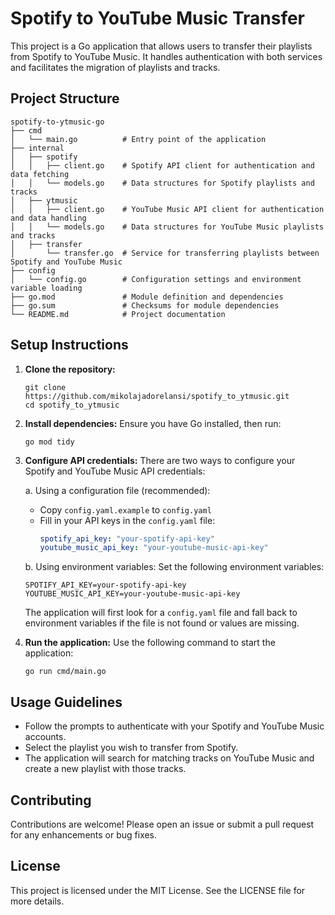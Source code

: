 # Spotify to YouTube Music Transfer

This project is a Go application that allows users to transfer their playlists from Spotify to YouTube Music. It handles authentication with both services and facilitates the migration of playlists and tracks.

## Project Structure

```
spotify-to-ytmusic-go
├── cmd
│   └── main.go          # Entry point of the application
├── internal
│   ├── spotify
│   │   ├── client.go    # Spotify API client for authentication and data fetching
│   │   └── models.go    # Data structures for Spotify playlists and tracks
│   ├── ytmusic
│   │   ├── client.go    # YouTube Music API client for authentication and data handling
│   │   └── models.go    # Data structures for YouTube Music playlists and tracks
│   ├── transfer
│       └── transfer.go  # Service for transferring playlists between Spotify and YouTube Music
├── config
│   └── config.go        # Configuration settings and environment variable loading
├── go.mod               # Module definition and dependencies
├── go.sum               # Checksums for module dependencies
└── README.md            # Project documentation
```

## Setup Instructions

1. **Clone the repository:**
   ```
   git clone https://github.com/mikolajadorelansi/spotify_to_ytmusic.git
   cd spotify_to_ytmusic
   ```

2. **Install dependencies:**
   Ensure you have Go installed, then run:
   ```
   go mod tidy
   ```

3. **Configure API credentials:**
   There are two ways to configure your Spotify and YouTube Music API credentials:

   a. Using a configuration file (recommended):
      - Copy `config.yaml.example` to `config.yaml`
      - Fill in your API keys in the `config.yaml` file:
        ```yaml
        spotify_api_key: "your-spotify-api-key"
        youtube_music_api_key: "your-youtube-music-api-key"
        ```

   b. Using environment variables:
      Set the following environment variables:
      ```
      SPOTIFY_API_KEY=your-spotify-api-key
      YOUTUBE_MUSIC_API_KEY=your-youtube-music-api-key
      ```
      
   The application will first look for a `config.yaml` file and fall back to environment variables if the file is not found or values are missing.

4. **Run the application:**
   Use the following command to start the application:
   ```
   go run cmd/main.go
   ```

## Usage Guidelines

- Follow the prompts to authenticate with your Spotify and YouTube Music accounts.
- Select the playlist you wish to transfer from Spotify.
- The application will search for matching tracks on YouTube Music and create a new playlist with those tracks.

## Contributing

Contributions are welcome! Please open an issue or submit a pull request for any enhancements or bug fixes.

## License

This project is licensed under the MIT License. See the LICENSE file for more details.
